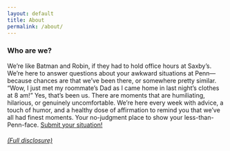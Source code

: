 ```yaml
---
layout: default
title: About
permalink: /about/
---
```


### Who are we?

We’re like Batman and Robin, if they had to hold office hours at Saxby’s. We’re here to answer questions about your awkward situations at Penn—because chances are that we’ve been there, or somewhere pretty similar.  “Wow, I just met my roommate’s Dad as I came home in last night’s clothes at 8 am!” Yes, that’s been us. There are moments that are humiliating, hilarious, or genuinely uncomfortable. We’re here every week with advice, a touch of humor, and a healthy dose of affirmation to remind you that we’ve all had finest moments. Your no-judgment place to show your less-than-Penn-face. [Submit your situation!](/submit/)

###### [(Full disclosure)](/about/andabout/)
